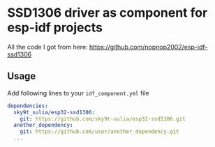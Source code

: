 # SSD1306 driver as component for esp-idf projects

All the code I got from here: https://github.com/nopnop2002/esp-idf-ssd1306

## Usage

Add following lines to your `idf_component.yml` file

```yaml
dependencies:
  sky9t_sulia/esp32-ssd1306:
    git: https://github.com/sky9t-sulia/esp32-ssd1306.git
  another_dependency:
    git: https://github.com/user/another_dependency.git
  ...
